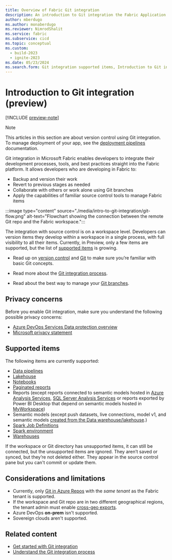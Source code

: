 ```yaml
---
title: Overview of Fabric Git integration
description: An introduction to Git integration the Fabric Application lifecycle management (ALM) tool
author: mberdugo
ms.author: monaberdugo
ms.reviewer: NimrodShalit
ms.service: fabric
ms.subservice: cicd
ms.topic: conceptual
ms.custom:
  - build-2023
  - ignite-2023
ms.date: 05/23/2024
ms.search.form: Git integration supported items, Introduction to Git integration
---
```


# Introduction to Git integration (preview)

[!INCLUDE [preview-note](../../includes/feature-preview-note.md)]

> [!NOTE]
> This articles in this section are about version control using Git integration. To manage deployment of your app, see the [deployment pipelines](../deployment-pipelines/intro-to-deployment-pipelines.md) documentation.

Git integration in Microsoft Fabric enables developers to integrate their development processes, tools, and best practices straight into the Fabric platform. It allows developers who are developing in Fabric to:

* Backup and version their work
* Revert to previous stages as needed
* Collaborate with others or work alone using Git branches
* Apply the capabilities of familiar source control tools to manage Fabric items

:::image type="content" source="./media/intro-to-git-integration/git-flow.png" alt-text="Flowchart showing the connection between the remote Git repo and the Fabric workspace.":::

The integration with source control is on a workspace level. Developers can version items they develop within a workspace in a single process, with full visibility to all their items. Currently, in Preview, only a few items are supported, but the list of [supported items](#supported-items) is growing.

* Read up on [version control](/devops/develop/git/what-is-version-control) and [Git](/devops/develop/git/what-is-git) to make sure you’re familiar with basic Git concepts.  

* Read more about the [Git integration process](./git-integration-process.md).

* Read about the best way to manage your [Git branches](./manage-branches.md).

## Privacy concerns

Before you enable Git integration, make sure you understand the following possible privacy concerns:

* [Azure DevOps Services Data protection overview](/azure/devops/organizations/security/data-protection)
* [Microsoft privacy statement](https://go.microsoft.com/fwlink/?LinkId=521839)
<!--- * [Microsoft services agreement](https://www.microsoft.com/servicesagreement/default.aspx) -->

## Supported items

The following items are currently supported:

* [Data pipelines](../../data-factory/git-integration-deployment-pipelines.md)
* [Lakehouse](../../data-engineering/lakehouse-git-deployment-pipelines.md)
* [Notebooks](../../data-engineering/notebook-source-control-deployment.md#notebook-git-integration)
* [Paginated reports](/power-bi/paginated-reports/paginated-reports-report-builder-power-bi)
* Reports (except reports connected to semantic models hosted in [Azure Analysis Services](/azure/analysis-services/analysis-services-overview), [SQL Server Analysis Services](/analysis-services/analysis-services-overview) or reports exported by Power BI Desktop that depend on semantic models hosted in [MyWorkspace](../../admin/portal-workspaces.md#govern-my-workspaces))
* Semantic models (except push datasets, live connections, model v1, and semantic models [created from the Data warehouse/lakehouse](../../data-warehouse/semantic-models.md#create-a-new-power-bi-semantic-model).)
* [Spark Job Definitions](../../data-engineering/spark-job-definition-source-control.md)
* [Spark environment](../../data-engineering/environment-git-and-deployment-pipeline.md)
* [Warehouses](../../data-warehouse/data-warehousing.md)

If the workspace or Git directory has unsupported items, it can still be connected, but the unsupported items are ignored. They aren’t saved or synced, but they’re not deleted either. They appear in the source control pane but you can't commit or update them.

## Considerations and limitations

* Currently, only [Git in Azure Repos](/en-us/azure/devops/user-guide/code-with-git) with the *same tenant* as the Fabric tenant is supported.  
* If the workspace and Git repo are in two different geographical regions, the tenant admin must enable [cross-geo exports](../../admin/git-integration-admin-settings.md#users-can-export-items-to-git-repositories-in-other-geographical-locations-preview).  
* Azure DevOps **on-prem** isn't supported.
* Sovereign clouds aren't supported.

## Related content

* [Get started with Git integration](./git-get-started.md)
* [Understand the Git integration process](./git-integration-process.md)
